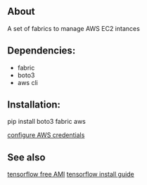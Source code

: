 
## About

A set of fabrics to manage AWS EC2 intances

## Dependencies:

* fabric
* boto3
* aws cli

## Installation:

pip install boto3 fabric aws

[configure AWS credentials](https://boto3.readthedocs.io/en/latest/guide/quickstart.html#configuration)


## See also

[tensorflow free AMI](https://aws.amazon.com/marketplace/pp?sku=9gk9kync4g9ai8vryh8hgmcsh)
[tensorflow install guide](http://ramhiser.com/2016/01/05/installing-tensorflow-on-an-aws-ec2-instance-with-gpu-support/)